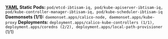 [**YAML**](https://github.com/ibtisam-iq/nectar/blob/main/yaml/README.md)
**Static Pods:** `pod/etcd-ibtisam-iq, pod/kube-apiserver-ibtisam-iq, pod/kube-controller-manager-ibtisam-iq, pod/kube-scheduler-ibtisam-iq`
**Daemonsets (1/1):** `daemonset.apps/calico-node, daemonset.apps/kube-proxy`
**Deployments:** `deployment.apps/calico-kube-controllers (1/1), deployment.apps/coredns (2/2), deployment.apps/local-path-provisioner` (1/1)      
